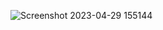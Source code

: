 ![Screenshot 2023-04-29 155144](https://user-images.githubusercontent.com/131616660/235297924-603b0bc5-2911-48d7-bf23-9033972b4af9.png)
